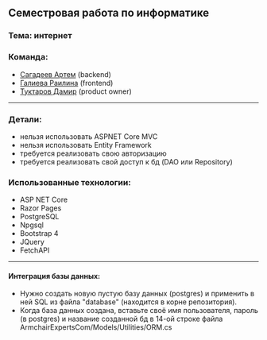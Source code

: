 ## Семестровая работа по информатике
### Тема: интернет
### Команда:
* [Сагадеев Артем](https://github.com/adderall333) (backend)
* [Галиева Раилина](https://github.com/RaiRG) (frontend)
* [Туктаров Дамир](https://github.com/demxk) (product owner)

---

### Детали:
* нельзя использовать ASPNET Core MVC
* нельзя использовать Entity Framework
* требуется реализовать свою авторизацию
* требуется реализовать свой доступ к бд (DAO или Repository)

### Использованные технологии:
* ASP NET Core
* Razor Pages
* PostgreSQL
* Npgsql
* Bootstrap 4
* JQuery
* FetchAPI

---

#### Интеграция базы данных:
* Нужно создать новую пустую базу данных (postgres) и применить в ней SQL из файла "database" (находится в корне репозитория).
* Когда база данных создана, вставьте своё имя пользователя, пароль (в postgres) и название созданной бд в 14-ой строке файла ArmchairExpertsCom/Models/Utilities/ORM.cs
